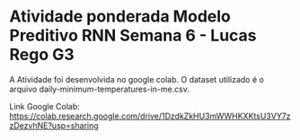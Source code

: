 # Atividade ponderada Modelo Preditivo RNN Semana 6 - Lucas Rego G3
A Atividade foi desenvolvida no google colab. O dataset utilizado é o arquivo daily-minimum-temperatures-in-me.csv.

Link Google Colab:
https://colab.research.google.com/drive/1DzdkZkHU3mWWHKXKtsU3VY7zzDezvhNE?usp=sharing

